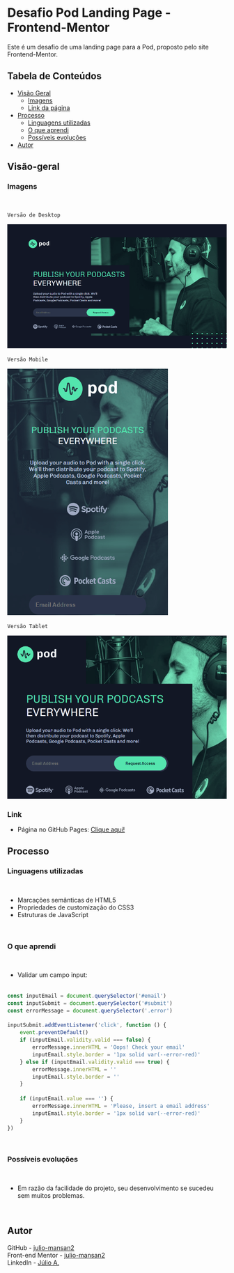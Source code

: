 # Desafio Pod Landing Page - Frontend-Mentor

Este é um desafio de uma landing page para a Pod, proposto pelo site Frontend-Mentor.

## Tabela de Conteúdos

- [Visão Geral](#visão-geral)
    - [Imagens](#imagens)
    - [Link da página](#link)
- [Processo](#processo)
    - [Linguagens utilizadas](#linguagens-utilizadas)
    - [O que aprendi](#o-que-aprendi)
    - [Possíveis evoluções](#possíveis-evoluções)
- [Autor](#autor)

## Visão-geral

### Imagens

<br>

````
Versão de Desktop
````

   <img src="./src/design/desktop-design.gif" alt="desktop-design">

<br>

````
Versão Mobile
````

 <img src="./src/design/mobile-design.gif" alt="mobile-design">

<br>

````
Versão Tablet
````

 <img src="./src/design/tablet-design.gif" alt="mobile-design">

### Link

- Página no GitHub Pages: <a href="https://julio-mansan2.github.io/pod-access-landing-page/">Clique aqui!</a>

## Processo

### Linguagens utilizadas

<br>

- Marcações semânticas de HTML5
- Propriedades de customização do CSS3
- Estruturas de JavaScript

<br>

### O que aprendi

<br>

- Validar um campo input:

````javascript

const inputEmail = document.querySelector('#email')
const inputSubmit = document.querySelector('#submit')
const errorMessage = document.querySelector('.error')

inputSubmit.addEventListener('click', function () {
    event.preventDefault()
    if (inputEmail.validity.valid === false) {
        errorMessage.innerHTML = 'Oops! Check your email'
        inputEmail.style.border = '1px solid var(--error-red)'
    } else if (inputEmail.validity.valid === true) {
        errorMessage.innerHTML = ''
        inputEmail.style.border = ''
    }

    if (inputEmail.value === '') {
        errorMessage.innerHTML = 'Please, insert a email address'
        inputEmail.style.border = '1px solid var(--error-red)'
    } 
})

````

<br>

### Possíveis evoluções

<br>

- Em razão da facilidade do projeto, seu desenvolvimento se sucedeu sem muitos problemas.

<br>

## Autor

GitHub - <a href="https://github.com/julio-mansan2">julio-mansan2</a> <br>
Front-end Mentor - <a href="https://www.frontendmentor.io/profile/julio-mansan2">julio-mansan2</a> <br>
LinkedIn - <a href="https://www.linkedin.com/in/j%C3%BAlio-a-mansan-3415a7249/">Júlio A.</a> <br>